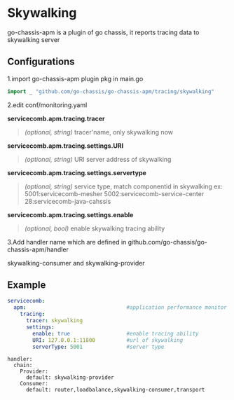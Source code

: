 # Skywalking

go-chassis-apm is a plugin of go chassis, it reports tracing data to skywalking server

## Configurations
1.import go-chassis-apm plugin pkg in main.go
```go
import _ "github.com/go-chassis/go-chassis-apm/tracing/skywalking"
```

2.edit conf/monitoring.yaml

**servicecomb.apm.tracing.tracer**
>  *(optional, string)* tracer'name, only skywalking now

**servicecomb.apm.tracing.settings.URI**
>  *(optional, string)* URI server address of skywalking

**servicecomb.apm.tracing.settings.servertype**
>  *(optional, string)* service type, match componentid in skywalking 
>  ex:  5001:servicecomb-mesher 5002:servicecomb-service-center 28:servicecomb-java-cahssis 

**servicecomb.apm.tracing.settings.enable**
>  *(optional, bool)* enable skywalking tracing ability

3.Add handler name which are defined in github.com/go-chassis/go-chassis-apm/handler

skywalking-consumer and skywalking-provider

## Example
```yaml
servicecomb:
  apm:                                #application performance monitor
    tracing:
      tracer: skywalking
      settings:
        enable: true                  #enable tracing ability
        URI: 127.0.0.1:11800          #url of skywalking 
        serverType: 5001              #server type
```

```
handler:
  chain:
    Provider:
      default: skywalking-provider
    Consumer:
      default: router,loadbalance,skywalking-consumer,transport
```
